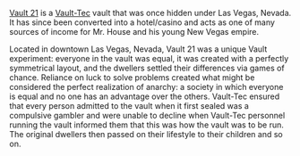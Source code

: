 [Vault 21][v21] is a [Vault-Tec][vtc] vault that was once hidden under Las Vegas, Nevada. It has since been converted into a hotel/casino and acts as one of many sources of income for Mr. House and his young New Vegas empire.

Located in downtown Las Vegas, Nevada, Vault 21 was a unique Vault experiment: everyone in the vault was equal, it was created with a perfectly symmetrical layout, and the dwellers settled their differences via games of chance. Reliance on luck to solve problems created what might be considered the perfect realization of anarchy: a society in which everyone is equal and no one has an advantage over the others. Vault-Tec ensured that every person admitted to the vault when it first sealed was a compulsive gambler and were unable to decline when Vault-Tec personnel running the vault informed them that this was how the vault was to be run. The original dwellers then passed on their lifestyle to their children and so on.


[v21]: http://fallout.wikia.com/wiki/Vault_21
[vtc]: http://fallout.wikia.com/wiki/Vault-Tec_Corporation
